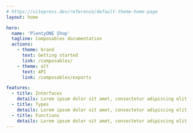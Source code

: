 ```yaml
---
# https://vitepress.dev/reference/default-theme-home-page
layout: home

hero:
  name: 'PlentyONE Shop'
  tagline: Composables documentation
  actions:
    - theme: brand
      text: Getting started
      link: /composables/
    - theme: alt
      text: API
      link: /composables/exports

features:
  - title: Interfaces
    details: Lorem ipsum dolor sit amet, consectetur adipiscing elit
  - title: Types
    details: Lorem ipsum dolor sit amet, consectetur adipiscing elit
  - title: Functions
    details: Lorem ipsum dolor sit amet, consectetur adipiscing elit
---
```

